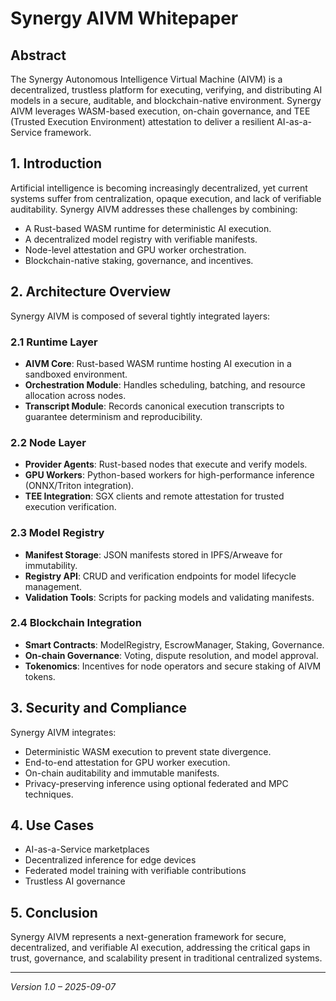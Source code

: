 # Synergy AIVM Whitepaper

## Abstract
The Synergy Autonomous Intelligence Virtual Machine (AIVM) is a decentralized, trustless platform for executing, verifying, and distributing AI models in a secure, auditable, and blockchain-native environment. Synergy AIVM leverages WASM-based execution, on-chain governance, and TEE (Trusted Execution Environment) attestation to deliver a resilient AI-as-a-Service framework.

## 1. Introduction
Artificial intelligence is becoming increasingly decentralized, yet current systems suffer from centralization, opaque execution, and lack of verifiable auditability. Synergy AIVM addresses these challenges by combining:
- A Rust-based WASM runtime for deterministic AI execution.
- A decentralized model registry with verifiable manifests.
- Node-level attestation and GPU worker orchestration.
- Blockchain-native staking, governance, and incentives.

## 2. Architecture Overview
Synergy AIVM is composed of several tightly integrated layers:

### 2.1 Runtime Layer
- **AIVM Core**: Rust-based WASM runtime hosting AI execution in a sandboxed environment.
- **Orchestration Module**: Handles scheduling, batching, and resource allocation across nodes.
- **Transcript Module**: Records canonical execution transcripts to guarantee determinism and reproducibility.

### 2.2 Node Layer
- **Provider Agents**: Rust-based nodes that execute and verify models.
- **GPU Workers**: Python-based workers for high-performance inference (ONNX/Triton integration).
- **TEE Integration**: SGX clients and remote attestation for trusted execution verification.

### 2.3 Model Registry
- **Manifest Storage**: JSON manifests stored in IPFS/Arweave for immutability.
- **Registry API**: CRUD and verification endpoints for model lifecycle management.
- **Validation Tools**: Scripts for packing models and validating manifests.

### 2.4 Blockchain Integration
- **Smart Contracts**: ModelRegistry, EscrowManager, Staking, Governance.
- **On-chain Governance**: Voting, dispute resolution, and model approval.
- **Tokenomics**: Incentives for node operators and secure staking of AIVM tokens.

## 3. Security and Compliance
Synergy AIVM integrates:
- Deterministic WASM execution to prevent state divergence.
- End-to-end attestation for GPU worker execution.
- On-chain auditability and immutable manifests.
- Privacy-preserving inference using optional federated and MPC techniques.

## 4. Use Cases
- AI-as-a-Service marketplaces
- Decentralized inference for edge devices
- Federated model training with verifiable contributions
- Trustless AI governance

## 5. Conclusion
Synergy AIVM represents a next-generation framework for secure, decentralized, and verifiable AI execution, addressing the critical gaps in trust, governance, and scalability present in traditional centralized systems.

---

*Version 1.0 – 2025-09-07*
